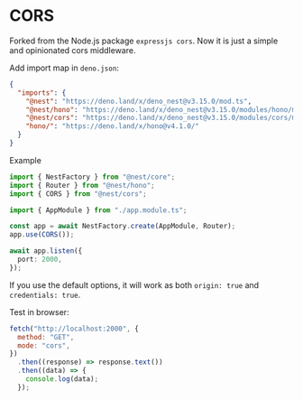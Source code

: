 # CORS

Forked from the Node.js package `expressjs cors`. Now it is just a simple and
opinionated cors middleware.

Add import map in `deno.json`:

```json
{
  "imports": {
    "@nest": "https://deno.land/x/deno_nest@v3.15.0/mod.ts",
    "@nest/hono": "https://deno.land/x/deno_nest@v3.15.0/modules/hono/mod.ts",
    "@nest/cors": "https://deno.land/x/deno_nest@v3.15.0/modules/cors/mod.ts",
    "hono/": "https://deno.land/x/hono@v4.1.0/"
  }
}
```

Example

```ts
import { NestFactory } from "@nest/core";
import { Router } from "@nest/hono";
import { CORS } from "@nest/cors";

import { AppModule } from "./app.module.ts";

const app = await NestFactory.create(AppModule, Router);
app.use(CORS());

await app.listen({
  port: 2000,
});
```

If you use the default options, it will work as both `origin: true` and
`credentials: true`.

Test in browser:

```js
fetch("http://localhost:2000", {
  method: "GET",
  mode: "cors",
})
  .then((response) => response.text())
  .then((data) => {
    console.log(data);
  });
```
